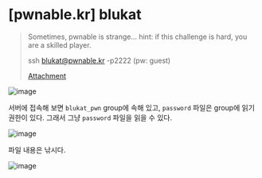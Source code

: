 # [pwnable.kr] blukat

> Sometimes, pwnable is strange...
> hint: if this challenge is hard, you are a skilled player.
>
> ssh blukat@pwnable.kr -p2222 (pw: guest)
>
> [Attachment](./attachment)

![image](https://github.com/user-attachments/assets/2183017a-2cfb-4750-a874-6af572a62d00)

서버에 접속해 보면 `blukat_pwn` group에 속해 있고, `password` 파일은 group에 읽기 권한이 있다. 그래서 그냥 `password` 파일을 읽을 수 있다.

![image](https://github.com/user-attachments/assets/603d491b-7d48-4997-bf1c-c10c2fdbbba6)

파일 내용은 낚시다.

![image](https://github.com/user-attachments/assets/e0237d58-4810-46d4-bc3d-ad4fe07740da)
